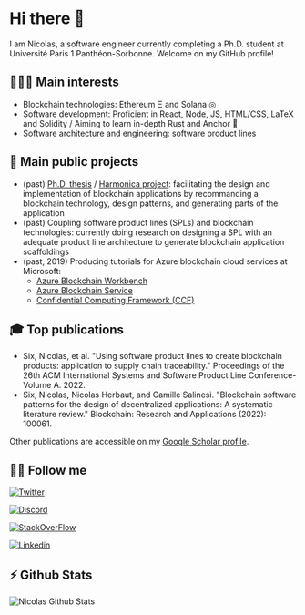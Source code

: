 # Hi there 👋

I am Nicolas, a software engineer currently completing a Ph.D. student at Université Paris 1 Panthéon-Sorbonne. Welcome on my GitHub profile! 

## 👨🏻‍💻 Main interests

- Blockchain technologies: Ethereum Ξ and Solana ◎ 
- Software development: Proficient in React, Node, JS, HTML/CSS, LaTeX and Solidity / Aiming to learn in-depth Rust and Anchor 🦀
- Software architecture and engineering: software product lines

## 🚧 Main public projects
- (past) [Ph.D. thesis](https://nicosix.com/files/draft.pdf) / [Harmonica project](https://github.com/harmonica-project): facilitating the design and implementation of blockchain applications by recommanding a blockchain technology, design patterns, and generating parts of the application
- (past) Coupling software product lines (SPLs) and blockchain technologies: currently doing research on designing a SPL with an adequate product line architecture to generate blockchain application scaffoldings
- (past, 2019) Producing tutorials for Azure blockchain cloud services at Microsoft: 
  - [Azure Blockchain Workbench](https://github.com/nicoSix/azure-blockchain-workbench-samples)
  - [Azure Blockchain Service](https://github.com/nicoSix/azure-blockchain-service-samples)
  - [Confidential Computing Framework (CCF)](https://github.com/nicoSix/ccf-samples)

## 🎓 Top publications

- Six, Nicolas, et al. "Using software product lines to create blockchain products: application to supply chain traceability." Proceedings of the 26th ACM International Systems and Software Product Line Conference-Volume A. 2022.
- Six, Nicolas, Nicolas Herbaut, and Camille Salinesi. "Blockchain software patterns for the design of decentralized applications: A systematic literature review." Blockchain: Research and Applications (2022): 100061.

Other publications are accessible on my [Google Scholar profile](https://scholar.google.fr/citations?user=jjmJ5MIAAAAJ&hl=en).


## 👊🏻 Follow me

[![Twitter](https://img.shields.io/static/v1?label=Twitter&message=nicothesixth&color=1DA1F2&style=for-the-badge&logo=twitter)][twitter]

[![Discord](https://img.shields.io/static/v1?label=Discord&message=nicoSix%235641&color=7289DA&style=for-the-badge&logo=discord)][discord]

[![StackOverFlow](https://img.shields.io/static/v1?label=StackOverflow&message=nicolas-six&color=FE7A16&style=for-the-badge&logo=stack-overflow)][stack_overflow]

[![Linkedin](https://img.shields.io/static/v1?label=LinkedIn&message=nicolas-six&color=1DA1F2&style=for-the-badge&logo=linkedin)][linkedin]

## ⚡ Github Stats

<img align="left" alt="Nicolas Github Stats" src="https://github-readme-stats.vercel.app/api?username=nicoSix&theme=blue-green&show_icons=true&hide_border=true" />

[website]: https://nicosix.com
[twitter]: https://twitter.com/Nicothesixth
[linkedin]: https://www.linkedin.com/in/nicolas-six/
[discord]: https://discordapp.com/users/nicoSix#5641
[stack_overflow]: https://stackoverflow.com/users/10972828/nicolas-six
